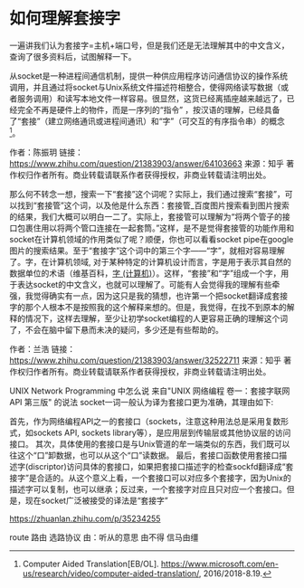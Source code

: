 # 如何理解套接字

一遍讲我们认为套接字=主机+端口号，但是我们还是无法理解其中的中文含义，查询了很多资料后，试图解释一下。

从socket是一种进程间通信机制，提供一种供应用程序访问通信协议的操作系统调用，并且通过将socket与Unix系统文件描述符相整合，使得网络读写数据（或者服务调用）和读写本地文件一样容易。很显然，这货已经离插座越来越远了，已经完全不再是硬件上的物件，而是一序列的“指令” ，按汉语的理解，已经具备了“套接”（建立网络通讯或进程间通讯）和“字”（可交互的有序指令串）的概念[^1]。

作者：陈振玥
链接：https://www.zhihu.com/question/21383903/answer/64103663
来源：知乎
著作权归作者所有。商业转载请联系作者获得授权，非商业转载请注明出处。


那么何不转念一想，搜索一下“套接”这个词呢？实际上，我们通过搜索“套接”，可以找到“套接管”这个词，以及他是什么东西：套接管_百度图片搜索看到图片搜索的结果，我们大概可以明白一二了。实际上，套接管可以理解为“将两个管子的接口包裹住用以将两个管口连接在一起套筒。”这样，是不是觉得套接管的功能作用和socket在计算机领域的作用类似了呢？顺便，你也可以看看socket pipe在google图片的搜索结果。至于“套接字”这个词中的第三个字——“字”，就相对容易理解了。字，在计算机领域, 对于某种特定的计算机设计而言，字是用于表示其自然的数据单位的术语（维基百科，[字 (计算机)](https://zh.wikipedia.org/wiki/%E5%AD%97_(%E8%AE%A1%E7%AE%97%E6%9C%BA))）。这样，“套接”和“字”组成一个字，用于表达socket的中文含义，也就可以理解了。可能有人会觉得我的理解有些牵强，我觉得确实有一点，因为这只是我的猜想，也许第一个把socket翻译成套接字的那个人根本不是按照我的这个解释来想的。但是，我觉得，在找不到原本的解释的情况下，这样去理解，至少让初学socket编程的人更容易正确的理解这个词了，不会在脑中留下悬而未决的疑问，多少还是有些帮助的。

作者：兰浩
链接：https://www.zhihu.com/question/21383903/answer/32522711
来源：知乎
著作权归作者所有。商业转载请联系作者获得授权，非商业转载请注明出处。

UNIX Network Programming 中怎么说
来自"UNIX 网络编程 卷一：套接字联网API 第三版" 的说法
socket一词一般认为译为套接口更为准确，其理由如下:

首先，作为网络编程API之一的套接口（sockets，注意这种用法总是采用复数形式，如sockets API, sockets library等），是应用层到传输层或其他协议层的访问接口。
其次，具体使用的套接口是与Unix管道的牟一端类似的东西，我们既可以往这个“口”卸数据，也可以从这个“口”读数据。
最后，套接口函数使用套接口描述字(discriptor)访问具体的套接口，如果把套接口描述字的检查sockfd翻译成“套接字”是合适的。从这个意义上看，一个套接口可以对应多个套接字，因为Unix的描述字可以复制，也可以继承；反过来，一个套接字对应且只对应一个套接口。但是，现在socket广泛被接受的译法是“套接字”

https://zhuanlan.zhihu.com/p/35234255


route 路由 选路协议 由：听从的意思 由不得 信马由缰

[^1]: Computer Aided Translation[EB/OL]. https://www.microsoft.com/en-us/research/video/computer-aided-translation/, 2016/2018-8.19.